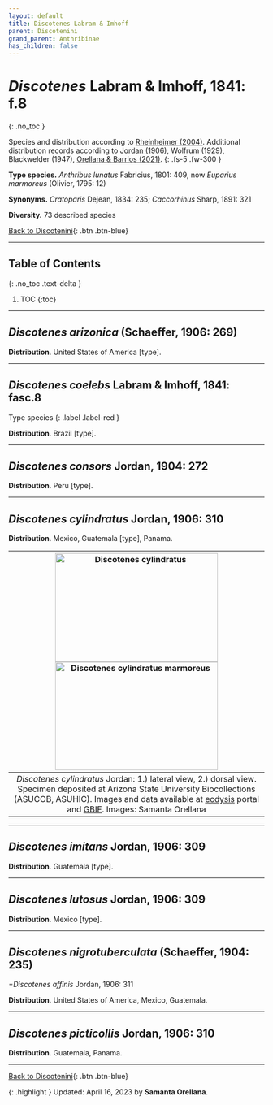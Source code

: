 ```yaml
---
layout: default
title: Discotenes Labram & Imhoff
parent: Discotenini
grand_parent: Anthribinae
has_children: false
---
```



# _Discotenes_ Labram & Imhoff, 1841: f.8
{: .no_toc }

Species and distribution according to [Rheinheimer (2004)](https://www.zobodat.at/pdf/Mitt-Ent-Ver-Stuttgart_39_2004_0001-0244.pdf). Additional distribution records according to [Jordan (1906)](https://www.biodiversitylibrary.org/item/14611#page/363/mode/1up), Wolfrum (1929), Blackwelder (1947), [Orellana & Barrios (2021)](https://www.researchgate.net/publication/348416935_Catalogue_of_the_Anthribidae_Coleoptera_Curculionoidea_of_Panama_including_new_country_records_and_a_key_to_genera).
{: .fs-5 .fw-300 }

**Type species.** _Anthribus lunatus_ Fabricius, 1801: 409, now _Euparius marmoreus_ (Olivier, 1795: 12)

**Synonyms.** _Cratoparis_ Dejean, 1834: 235; _Caccorhinus_ Sharp, 1891: 321

**Diversity.** 73 described species

[Back to Discotenini](https://anthribidae.github.io/anthribidae/anthribinae/discotenini/discotenini/){: .btn .btn-blue}

---

## Table of Contents
{: .no_toc .text-delta }

1. TOC
{:toc}

---

## _Discotenes arizonica_ (Schaeffer, 1906: 269)

**Distribution**. United States of America [type].

---

## _Discotenes coelebs_ Labram & Imhoff, 1841: fasc.8
Type species
{: .label .label-red }

**Distribution**. Brazil [type].

---

## _Discotenes consors_ Jordan, 1904: 272

**Distribution**. Peru [type].

---

## _Discotenes cylindratus_ Jordan, 1906: 310

**Distribution**. Mexico, Guatemala [type], Panama.

|[<img src="https://serv.biokic.asu.edu/imglib/ecdysis/ASU_ASUCOB/ASUCOB0014/ASUCOB0014210_lateral_edited_1629252381.jpg" alt="Discotenes cylindratus"  width="320" height="213.4">](https://serv.biokic.asu.edu/ecdysis/collections/individual/index.php?occid=610735) [<img src="https://serv.biokic.asu.edu/imglib/ecdysis/ASU_ASUCOB/ASUCOB0014/ASUCOB0014210_dorsal_edited_1637864656.jpg" alt="Discotenes cylindratus marmoreus" width="320" height="213.4">](https://serv.biokic.asu.edu/ecdysis/collections/individual/index.php?occid=610735)|
|:--:| 
|_Discotenes cylindratus_ Jordan: 1.) lateral view, 2.) dorsal view. Specimen deposited at Arizona State University Biocollections (ASUCOB, ASUHIC). Images and data available at [ecdysis](https://serv.biokic.asu.edu/ecdysis/index.php) portal and [GBIF](gbif.org). Images: Samanta Orellana

---

## _Discotenes imitans_ Jordan, 1906: 309

**Distribution**. Guatemala [type].

---

## _Discotenes lutosus_ Jordan, 1906: 309

**Distribution**. Mexico [type].

---

## _Discotenes nigrotuberculata_ (Schaeffer, 1904: 235)
=_Discotenes affinis_ Jordan, 1906: 311

**Distribution**. United States of America, Mexico, Guatemala.

---

## _Discotenes picticollis_ Jordan, 1906: 310

**Distribution**. Guatemala, Panama.

---

[Back to Discotenini](https://anthribidae.github.io/anthribidae/anthribinae/discotenini/discotenini/){: .btn .btn-blue}

{: .highlight }
Updated: April 16, 2023 by **Samanta Orellana**.
